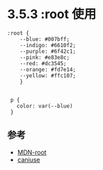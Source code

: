 # 3.5.3 :root 使用

```
:root {
    --blue: #007bff;
    --indigo: #6610f2;
    --purple: #6f42c1;
    --pink: #e83e8c;
    --red: #dc3545;
    --orange: #fd7e14;
    --yellow: #ffc107;
    }
    
    
 p {
   color: var(--blue)
 }
```



## 参考
- [MDN-root](https://developer.mozilla.org/en-US/docs/Web/CSS/:root)
- [caniuse](https://www.caniuse.com/?search=%3Aroot)
